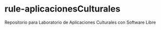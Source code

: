# rule-aplicacionesCulturales
Repositorio para Laboratorio de Aplicaciones Culturales con Software Libre
